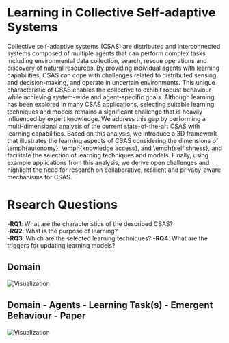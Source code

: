 # Learning in Collective Self-adaptive Systems
Collective self-adaptive systems (CSAS) are distributed and interconnected systems composed of multiple agents that can perform complex tasks including environmental data collection, search, rescue operations and discovery of natural resources. By providing individual agents with learning capabilities, CSAS can cope with challenges related to distributed sensing and decision-making, and operate in uncertain environments. This unique characteristic of CSAS enables the collective to exhibit robust behaviour while achieving system-wide and agent-specific goals. Although learning has been explored in many CSAS applications, selecting suitable learning techniques and models remains a significant challenge that is heavily influenced by expert knowledge. We address this gap by performing a multi-dimensional analysis of the current state-of-the-art CSAS with learning capabilities. Based on this analysis, we introduce a 3D framework that illustrates the learning aspects of CSAS considering the dimensions of \emph{autonomy}, \emph{knowledge access}, and \emph{selfishness}, and facilitate the selection of learning techniques and models. Finally, using example applications from this analysis, we derive open challenges and highlight the need for research on collaborative, resilient and privacy-aware mechanisms for CSAS. 

# Rsearch Questions

-**RQ1**: What are the characteristics of the described CSAS?  
-**RQ2**: What is the purpose of learning?  
-**RQ3**: Which are the selected learning techniques?
-**RQ4**: What are the triggers for updating learning models?


## Domain
![Visualization](https://i.imgur.com/ohIsn9i.png)

## Domain - Agents - Learning Task(s) - Emergent Behaviour - Paper
![Visualization](https://i.imgur.com/nJDosN8.png)

